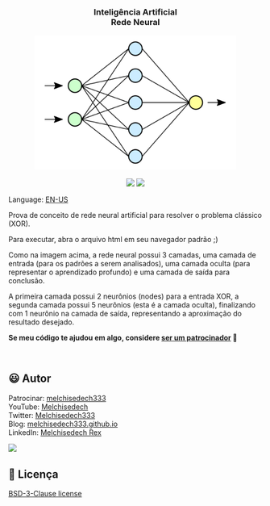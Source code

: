 <div align='center'>

### Inteligência Artificial <br> Rede Neural

<img src="neural-network.svg" width='400px' >

</div>

<p align="center">
    <img src="https://img.shields.io/github/languages/count/melchisedech333/xor-neural-network?style=for-the-badge" >
    <img src="https://img.shields.io/github/repo-size/melchisedech333/xor-neural-network?style=for-the-badge" >
</p>

Language: <a href="readme.md">EN-US</a>

Prova de conceito de rede neural artificial para resolver o problema clássico (XOR).

Para executar, abra o arquivo html em seu navegador padrão ;)

Como na imagem acima, a rede neural possui 3 camadas, uma camada de entrada (para os padrões a serem analisados), uma camada oculta (para representar o aprendizado profundo) e uma camada de saída para conclusão.

A primeira camada possui 2 neurônios (nodes) para a entrada XOR, a segunda camada possui 5 neurônios (esta é a camada oculta), finalizando com 1 neurônio na camada de saída, representando a aproximação do resultado desejado.

**Se meu código te ajudou em algo, considere [ser um patrocinador](https://github.com/sponsors/melchisedech333) :blue_heart:** 

<br>

:smiley: Autor
---

Patrocinar: [melchisedech333](https://github.com/sponsors/melchisedech333)<br>
YouTube: [Melchisedech](https://www.youtube.com/channel/UC4Sh4wxncr5arnydpUfWPKw)<br>
Twitter: [Melchisedech333](https://twitter.com/Melchisedech333)<br>
Blog: [melchisedech333.github.io](https://melchisedech333.github.io/)<br>
LinkedIn: [Melchisedech Rex](https://www.linkedin.com/in/melchisedech-rex-724152235/)

<img src="https://github.com/melchisedech333.png?size=200" height="100" />

<br>

:scroll: Licença
---

[ BSD-3-Clause license](./license)


